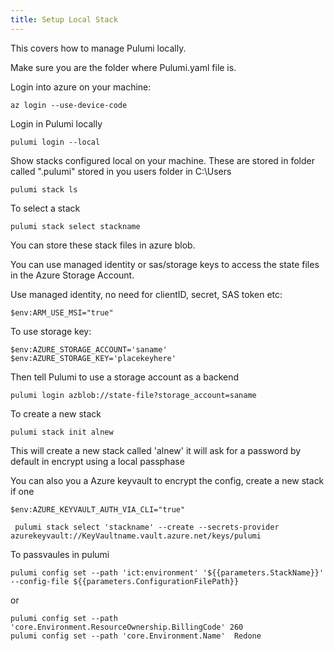 ```yaml
---
title: Setup Local Stack
---
```

This covers how to manage Pulumi locally.

Make sure you are the folder where Pulumi.yaml file is.

Login into azure on your machine:

```
az login --use-device-code
```
Login in Pulumi locally
```
pulumi login --local
```
Show stacks configured local on your machine. These are stored in folder called ".pulumi" stored in you users folder in C:\Users 
```
pulumi stack ls
```
To select a stack
```
pulumi stack select stackname
```

You can store these stack files in azure blob.

You can use managed identity or sas/storage keys to access the state files in the Azure Storage Account.

Use managed identity, no need for clientID, secret, SAS token etc:
```
$env:ARM_USE_MSI="true"
```
To use storage key:
```
$env:AZURE_STORAGE_ACCOUNT='saname'
$env:AZURE_STORAGE_KEY='placekeyhere'
```
Then tell Pulumi to use a storage account as a backend
```
pulumi login azblob://state-file?storage_account=saname
```
To create a new stack 
```
pulumi stack init alnew
```
This will create a new stack called 'alnew' it will ask for a password by default in encrypt using a local passphase

You can also you a Azure keyvault to encrypt the config, create a new stack if one 
```
$env:AZURE_KEYVAULT_AUTH_VIA_CLI="true"

 pulumi stack select 'stackname' --create --secrets-provider azurekeyvault://KeyVaultname.vault.azure.net/keys/pulumi
```
To passvaules in pulumi

```
pulumi config set --path 'ict:environment' '${{parameters.StackName}}' --config-file ${{parameters.ConfigurationFilePath}}
```
or
```
pulumi config set --path 'core.Environment.ResourceOwnership.BillingCode' 260
pulumi config set --path 'core.Environment.Name'  Redone 
```